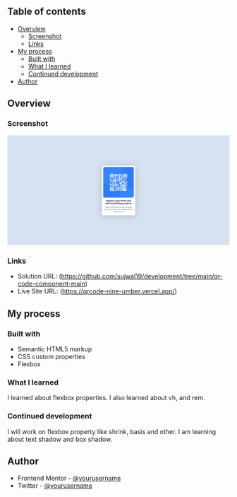## Table of contents

- [Overview](#overview)
  - [Screenshot](#screenshot)
  - [Links](#links)
- [My process](#my-process)
  - [Built with](#built-with)
  - [What I learned](#what-i-learned)
  - [Continued development](#continued-development)
- [Author](#author)

## Overview

### Screenshot

![](./images/screenshot.png)

### Links

- Solution URL: (https://github.com/sujwal19/development/tree/main/qr-code-component-main)
- Live Site URL: (https://qrcode-nine-umber.vercel.app/)

## My process

### Built with

- Semantic HTML5 markup
- CSS custom properties
- Flexbox

### What I learned

I learned about flexbox properties. I also learned about vh, and rem.

### Continued development

I will work on flexbox property like shrink, basis and other. I am learning about text shadow and box shadow.

## Author

- Frontend Mentor - [@yourusername](https://www.frontendmentor.io/profile/sujwal19)
- Twitter - [@yourusername](https://x.com/SujwalBuilds)
